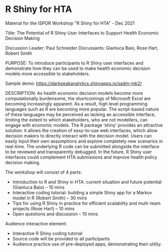 # R Shiny for HTA

Material for the ISPOR Workshop "R Shiny for HTA" - Dec 2021

Title: The Potential of R Shiny User Interfaces to Support Health Economic Decision Making

Discussion Leader: Paul Schneider
Discussants: Gianluca Baio, Rose Hart, Robert Smith

PURPOSE: To introduce participants to R Shiny user interfaces and demonstrate how they can be used to make health economic decision models more accessible to stakeholders.
 
Sample demo: https://darkpeakanalytics.shinyapps.io/sadm-mk2/ 
 
DESCRIPTION: As health economic decision models become more computationally burdensome, the shortcomings of Microsoft Excel are becoming increasingly apparent. As a result, high level programming languages such as R are becoming more popular. The script-based nature of these languages may be perceived as lacking an accessible interface, limiting the extent to which stakeholders, who are not modellers, can engage with economic models. The R package ‘shiny’ provides an attractive solution: it allows the creation of easy-to-use web interfaces, which allow decision makers to directly interact with the decision model. Users can easily input their own assumptions and explore completely new scenarios in real-time. The underlying R code can be submitted alongside the interface to be reviewed and transparently debugged. In the future, R Shiny user interfaces could complement HTA submissions and improve health policy decision making.
 
The workshop will consist of 4 parts:
- Introduction to R and Shiny in HTA: current situation and future potential (Gianluca Baio) – 10 mins
- Interactive coding tutorial: building a simple Shiny app for a Markov model in R (Robert Smith) – 30 mins
- Tips for using R Shiny in practice for efficient scalability and multi-team projects (Rose Hart) – 10 mins
- Open questions and discussion – 10 mins

Audience interactive element:
- Interactive R Shiny coding tutorial
- Source code will be provided to all participants
- Audience practice use of pre-deployed apps, demonstrating their utility.


